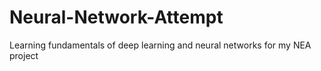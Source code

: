 # Neural-Network-Attempt
Learning fundamentals of deep learning and neural networks for my NEA project